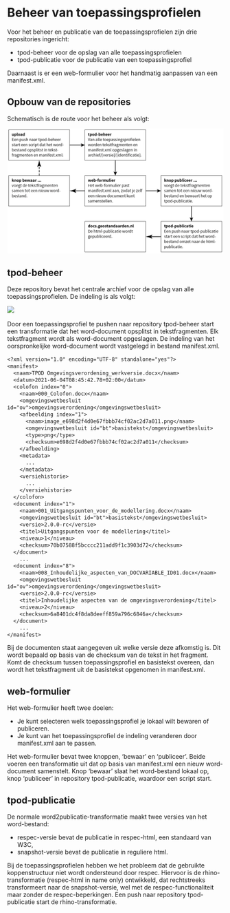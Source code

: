 # Beheer van toepassingsprofielen

Voor het beheer en publicatie van de toepassingsprofielen zijn drie repositories ingericht:

- tpod-beheer voor de opslag van alle toepassingsprofielen
- tpod-publicatie voor de publicatie van een toepassingsprofiel

Daarnaast is er een web-formulier voor het handmatig aanpassen van een manifest.xml.

## Opbouw van de repositories

Schematisch is de route voor het beheer als volgt:

![](media/tpod-beheer.png)

## tpod-beheer

Deze repository bevat het centrale archief voor de opslag van alle toepassingsprofielen. De indeling is als volgt:

![](media/tpod-beheer-archief.png)

Door een toepassingsprofiel te pushen naar repository tpod-beheer start een transformatie dat het word-document opsplitst in tekstfragmenten. Elk tekstfragment wordt als word-document opgeslagen. De indeling van het oorspronkelijke word-document wordt vastgelegd in bestand manifest.xml.

```
<?xml version="1.0" encoding="UTF-8" standalone="yes"?>
<manifest>
  <naam>TPOD Omgevingsverordening_werkversie.docx</naam>
  <datum>2021-06-04T08:45:42.78+02:00</datum>
  <colofon index="0">
    <naam>000_Colofon.docx</naam>
    <omgevingswetbesluit id="ov">omgevingsverordening</omgevingswetbesluit>
    <afbeelding index="1">
      <naam>image_e698d2f4d0e67fbbb74cf02ac2d7a011.png</naam>
      <omgevingswetbesluit id="bt">basistekst</omgevingswetbesluit>
      <type>png</type>
      <checksum>e698d2f4d0e67fbbb74cf02ac2d7a011</checksum>
    </afbeelding>
    <metadata>
      ...
    </metadata>
    <versiehistorie>
      ...
    </versiehistorie>
  </colofon>
  <document index="1">
    <naam>001_Uitgangspunten_voor_de_modellering.docx</naam>
    <omgevingswetbesluit id="bt">basistekst</omgevingswetbesluit>
    <versie>2.0.0-rc</versie>
    <titel>Uitgangspunten voor de modellering</titel>
    <niveau>1</niveau>
    <checksum>70b07588f5bcccc211add9f1c3903d72</checksum>
  </document>
    ...
  <document index="8">
    <naam>008_Inhoudelijke_aspecten_van_DOCVARIABLE_ID01.docx</naam>
    <omgevingswetbesluit id="ov">omgevingsverordening</omgevingswetbesluit>
    <versie>2.0.0-rc</versie>
    <titel>Inhoudelijke aspecten van de omgevingsverordening</titel>
    <niveau>2</niveau>
    <checksum>6a8401dc4f8da8deeff859a796c6846a</checksum>
  </document>
    ...
</manifest>
```

Bij de documenten staat aangegeven uit welke versie deze afkomstig is. Dit wordt bepaald op basis van de checksum van de tekst in het fragment. Komt de checksum tussen toepassingsprofiel en basistekst overeen, dan wordt het tekstfragment uit de basistekst opgenomen in manifest.xml.

## web-formulier

Het web-formulier heeft twee doelen:

- Je kunt selecteren welk toepassingsprofiel je lokaal wilt bewaren of publiceren.
- Je kunt van het toepassingsprofiel de indeling veranderen door manifest.xml aan te passen.

Het web-formulier bevat twee knoppen, ‘bewaar’ en ‘publiceer’. Beide voeren een transformatie uit dat op basis van manifest.xml een nieuw word-document samenstelt. Knop ‘bewaar’ slaat het word-bestand lokaal op, knop ‘publiceer’ in repository tpod-publicatie, waardoor een script start.

## tpod-publicatie

De normale word2publicatie-transformatie maakt twee versies van het word-bestand:

- respec-versie bevat de publicatie in respec-html, een standaard van W3C,
- snapshot-versie bevat de publicatie in reguliere html.

Bij de toepassingsprofielen hebben we het probleem dat de gebruikte koppenstructuur niet wordt ondersteund door respec. Hiervoor is de rhino-transformatie (respec-html in name only) ontwikkeld, dat rechtstreeks transformeert naar de snapshot-versie, wel met de respec-functionaliteit maar zonder de respec-beperkingen. Een push naar repository tpod-publicatie start de rhino-transformatie.